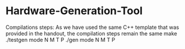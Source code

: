 # Hardware-Generation-Tool

Compilations steps:
As we have used the same C++ template that was provided in the handout, 
the compilation steps remain the same
make
./testgen mode N M T P
./gen mode N M T P 
